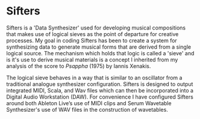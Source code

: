 # __Sifters__
Sifters is a 'Data Synthesizer' used for developing musical compositions that makes use of logical sieves as the point of departure for creative processes. My goal in coding Sifters has been to create a system for synthesizing data to generate musical forms that are derived from a single logical source. The mechanism which holds that logic is called a 'sieve' and is it's use to derive musical materials is a concept I inherited from my analysis of the score to <i>Psappha</i> (1975) by Iannis Xenakis.


The logical sieve behaves in a way that is similar to an oscillator from a traditional analogue synthesizer configuration. Sifters is designed to output integrated MIDI, Scala, and Wav files which can then be incorporated into a Digital Audio Workstation (DAW). For convenience I have configured Sifters around both Ableton Live’s use of MIDI clips and Serum Wavetable Synthesizer's use of WAV files in the construction of wavetables.
